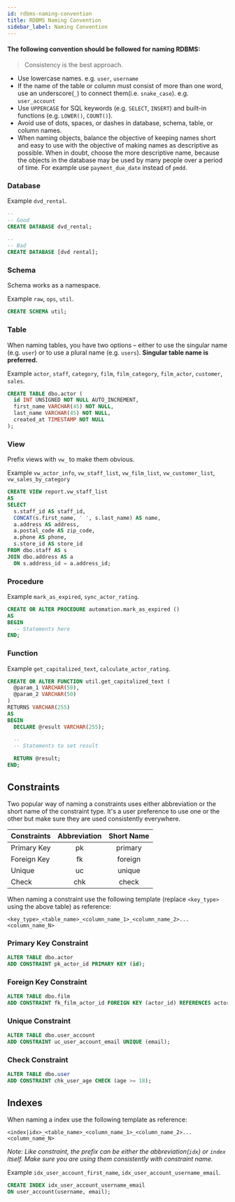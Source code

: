 ```yaml
---
id: rdbms-naming-convention
title: RDBMS Naming Convention
sidebar_label: Naming Convention
---
```


#### The following convention should be followed for naming RDBMS:

> Consistency is the best approach.

* Use lowercase names. e.g. `user`, `username`
* If the name of the table or column must consist of more than one word, use an underscore(`_`) to connect them(i.e. `snake_case`). e.g. `user_account`
* Use `UPPERCASE` for SQL keywords (e.g. `SELECT`, `INSERT`) and built-in functions (e.g. `LOWER()`, `COUNT()`).
* Avoid use of dots, spaces, or dashes in database, schema, table, or column names.
* When naming objects, balance the objective of keeping names short and easy to use with the objective of making names as descriptive as possible. When in doubt, choose the more descriptive name, because the objects in the database may be used by many people over a period of time.
For example use `payment_due_date` instead of `pmdd`.

### Database

Example `dvd_rental`.

```sql
--
-- Good
CREATE DATABASE dvd_rental;

--
-- Bad
CREATE DATABASE [dvd rental];
```

### Schema

Schema works as a namespace.

Example `raw`, `ops`, `util`.

```sql
CREATE SCHEMA util;
```

### Table

When naming tables, you have two options – either to use the singular name (e.g. `user`) or to use a plural name (e.g. `users`). **Singular table name is preferred.**

Example `actor`, `staff`, `category`, `film`, `film_category`, `film_actor`, `customer`, `sales`.

```sql
CREATE TABLE dbo.actor (
  id INT UNSIGNED NOT NULL AUTO_INCREMENT,
  first_name VARCHAR(45) NOT NULL,
  last_name VARCHAR(45) NOT NULL,
  created_at TIMESTAMP NOT NULL
);
```

### View

Prefix views with `vw_` to make them obvious.

Example `vw_actor_info`, `vw_staff_list`, `vw_film_list`, `vw_customer_list`, `vw_sales_by_category`

```sql
CREATE VIEW report.vw_staff_list
AS
SELECT
  s.staff_id AS staff_id,
  CONCAT(s.first_name, ' ', s.last_name) AS name,
  a.address AS address,
  a.postal_code AS zip_code,
  a.phone AS phone,
  s.store_id AS store_id
FROM dbo.staff AS s
JOIN dbo.address AS a
  ON s.address_id = a.address_id;
```

### Procedure

Example `mark_as_expired`, `sync_actor_rating`.

```sql
CREATE OR ALTER PROCEDURE automation.mark_as_expired ()
AS
BEGIN
  -- Statements here
END;
```


### Function

Example `get_capitalized_text`, `calculate_actor_rating`.

```sql
CREATE OR ALTER FUNCTION util.get_capitalized_text (
  @param_1 VARCHAR(50),
  @param_2 VARCHAR(50)
)
RETURNS VARCHAR(255)
AS
BEGIN
  DECLARE @result VARCHAR(255);

  --
  -- Statements to set result

  RETURN @result;
END;
```

## Constraints

Two popular way of naming a constraints uses either abbreviation or the short name of the constraint type.
It's a user preference to use one or the other but make sure they are used consistently everywhere.

| Constraints | Abbreviation |  Short Name |
|:------------|:------------:|:-----------:|
| Primary Key |      pk      |   primary   |
| Foreign Key |      fk      |   foreign   |
| Unique      |      uc      |   unique    |
| Check       |      chk     |   check     |

When naming a constraint use the following template (replace `<key_type>` using the above table) as reference:

```
<key_type>_<table_name>_<column_name_1>_<column_name_2>...<column_name_N>
``` 

### Primary Key Constraint

```sql
ALTER TABLE dbo.actor
ADD CONSTRAINT pk_actor_id PRIMARY KEY (id);
```

### Foreign Key Constraint

```sql
ALTER TABLE dbo.film
ADD CONSTRAINT fk_film_actor_id FOREIGN KEY (actor_id) REFERENCES actor(id);
```

### Unique Constraint

```sql
ALTER TABLE dbo.user_account
ADD CONSTRAINT uc_user_account_email UNIQUE (email);
```

### Check Constraint

```sql
ALTER TABLE dbo.user
ADD CONSTRAINT chk_user_age CHECK (age >= 18);
```

## Indexes

When naming a index use the following template as reference:

```
<index|idx>_<table_name>_<column_name_1>_<column_name_2>...<column_name_N>
```

*Note: Like constraint, the prefix can be either the abbreviation(`idx`) or `index` itself. Make sure you are using them consistently with constraint name.*

Example `idx_user_account_first_name`, `idx_user_account_username_email`.

```sql
CREATE INDEX idx_user_account_username_email
ON user_account(username, email);
```
